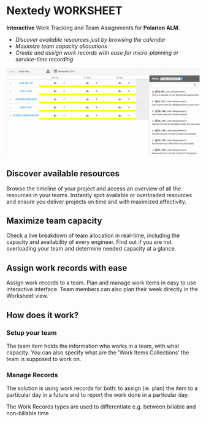 # Nextedy WORKSHEET


**Interactive** Work Tracking and Team Assignments for **Polarion ALM**. 

* *Discover available resources just by browsing the calendar*
* *Maximize team capacity allocations*
* *Create and assign work records with ease for micro-planning or service-time recording*

![Worksheet](img/worksheet-demo.gif)


## Discover available resources

Browse the timeline of your project and access an overview of all the resources in your teams. Instantly spot available or overloaded resources and ensure you deliver projects on time and with maximized effectivity. 


## Maximize team capacity

Check a live breakdown of team allocation in real-time, including the capacity and availability of every engineer. Find out if you are not overloading your team and determine needed capacity at a glance.

## Assign work records with ease

Assign work records to a team. Plan and manage work items in easy to use interactive interface. Team members can also plan their week directly in the Worksheet view.


## How does it work?

### Setup your team

The team item holds the information who works in a team, with what capacity. You can also specify what are the 'Work Items Collections' the team is supposed to work on.

### Manage Records

The solution is using work records for both: to assign (ie. plan) the item to a particular day in a future and to report the work done in a particular day.

The Work Records types are used to differentiate e.g. between billable and non-billable time




